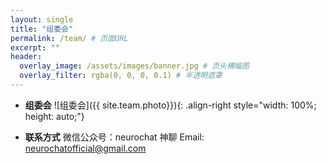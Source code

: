 ```yaml
---
layout: single
title: "组委会"
permalink: /team/ # 页面URL
excerpt: ""
header:
  overlay_image: /assets/images/banner.jpg # 页头横幅图
  overlay_filter: rgba(0, 0, 0, 0.1) # 半透明遮罩
---
```

- **组委会**
![组委会]({{ site.team.photo}}){: .align-right style="width: 100%; height: auto;"}

- **联系方式**
微信公众号：neurochat 神聊
Email: neurochatofficial@gmail.com
